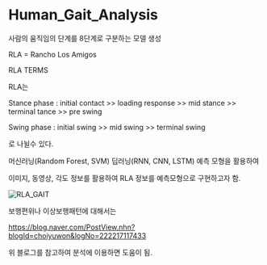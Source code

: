 # Human_Gait_Analysis

사람의 움직임의 단계를 8단계로 구분하는 모델 생성

RLA = Rancho Los Amigos 

RLA TERMS

RLA는 

Stance phase : initial contact >> loading response >> mid stance >> terminal tance >> pre swing

Swing phase : initial swing >> mid swing >> terminal swing

로 나뉠수 있다.

머신러닝(Random Forest, SVM) 딥러닝(RNN, CNN, LSTM) 예측 모형을 활용하여

이미지, 동영상, 각도 정보를 활용하여 RLA 정보를 예측모형으로 구현하고자 함.

![RLA_GAIT](https://user-images.githubusercontent.com/113952742/192567972-73292639-abb9-4422-b187-8c9526a8c09c.png)


보행편위나 이상보행패턴에 대해서는

https://blog.naver.com/PostView.nhn?blogId=choiyuwon&logNo=222217117433

위 블로그를 참고하여 분석에 이용하면 도움이 됨.
